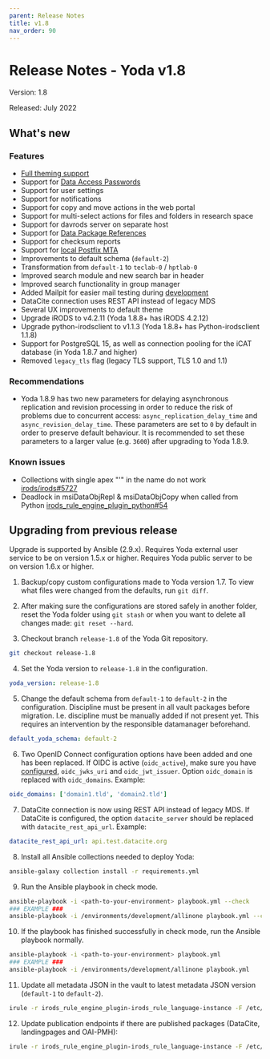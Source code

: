```yaml
---
parent: Release Notes
title: v1.8
nav_order: 90
---
```

# Release Notes - Yoda v1.8

Version: 1.8

Released: July 2022

## What's new
### Features
- [Full theming support](../design/overview/theme-packages.md)
- Support for [Data Access Passwords](../design/overview/authentication.md)
- Support for user settings
- Support for notifications
- Support for copy and move actions in the web portal
- Support for multi-select actions for files and folders in research space
- Support for davrods server on separate host
- Support for [Data Package References](../design/overview/data_package_reference.md)
- Support for checksum reports
- Support for [local Postfix MTA](../administration/local-postfix-mta.md)
- Improvements to default schema (`default-2`)
- Transformation from `default-1` to `teclab-0` / `hptlab-0`
- Improved search module and new search bar in header
- Improved search functionality in group manager
- Added Mailpit for easier mail testing during [development](../development/development-tips.md)
- DataCite connection uses REST API instead of legacy MDS
- Several UX improvements to default theme
- Upgrade iRODS to v4.2.11 (Yoda 1.8.8+ has iRODS 4.2.12)
- Upgrade python-irodsclient to v1.1.3 (Yoda 1.8.8+ has Python-irodsclient 1.1.8)
- Support for PostgreSQL 15, as well as connection pooling for the iCAT database (in Yoda 1.8.7 and higher)
- Removed `legacy_tls` flag (legacy TLS support, TLS 1.0 and 1.1)

### Recommendations

- Yoda 1.8.9 has two new parameters for delaying asynchronous replication and revision processing in order to reduce the risk
  of problems due to concurrent access: `async_replication_delay_time` and `async_revision_delay_time`. These parameters are set
  to `0` by default in order to preserve default behaviour. It is recommended to set these parameters to a larger value (e.g. `3600`)
  after upgrading to Yoda 1.8.9.

### Known issues
- Collections with single apex "'" in the name do not work [irods/irods#5727](https://github.com/irods/irods/issues/5727)
- Deadlock in msiDataObjRepl & msiDataObjCopy when called from Python [irods_rule_engine_plugin_python#54](https://github.com/irods/irods_rule_engine_plugin_python/issues/54)

## Upgrading from previous release
Upgrade is supported by Ansible (2.9.x).
Requires Yoda external user service to be on version 1.5.x or higher.
Requires Yoda public server to be on version 1.6.x or higher.

1. Backup/copy custom configurations made to Yoda version 1.7.
To view what files were changed from the defaults, run `git diff`.

2. After making sure the configurations are stored safely in another folder, reset the Yoda folder using `git stash` or when you want to delete all changes made: `git reset --hard`.

3. Checkout branch `release-1.8` of the Yoda Git repository.
```bash
git checkout release-1.8
```

4. Set the Yoda version to `release-1.8` in the configuration.
```yaml
yoda_version: release-1.8
```

5. Change the default schema from `default-1` to `default-2` in the configuration.
Discipline must be present in all vault packages before migration.
I.e. discipline must be manually added if not present yet.
This requires an intervention by the responsible datamanager beforehand.
```yaml
default_yoda_schema: default-2
```

6. Two OpenID Connect configuration options have been added and one has been replaced. If OIDC is active (`oidc_active`), make sure you have [configured](../administration/configuring-openidc.md), `oidc_jwks_uri` and `oidc_jwt_issuer`. Option `oidc_domain` is replaced with `oidc_domains`. Example:
```yaml
oidc_domains: ['domain1.tld', 'domain2.tld']
```

7. DataCite connection is now using REST API instead of legacy MDS. If DataCite is configured, the option `datacite_server` should be replaced with `datacite_rest_api_url`. Example:
```yaml
datacite_rest_api_url: api.test.datacite.org
```

8. Install all Ansible collections needed to deploy Yoda:
```bash
ansible-galaxy collection install -r requirements.yml
```

9. Run the Ansible playbook in check mode.
```bash
ansible-playbook -i <path-to-your-environment> playbook.yml --check
### EXAMPLE ###
ansible-playbook -i /environments/development/allinone playbook.yml --check
```

10. If the playbook has finished successfully in check mode, run the Ansible playbook normally.
```bash
ansible-playbook -i <path-to-your-environment> playbook.yml
### EXAMPLE ###
ansible-playbook -i /environments/development/allinone playbook.yml
```

11. Update all metadata JSON in the vault to latest metadata JSON version (`default-1` to `default-2`).
```bash
irule -r irods_rule_engine_plugin-irods_rule_language-instance -F /etc/irods/yoda-ruleset/tools/check-metadata-for-schema-updates.r
```

12. Update publication endpoints if there are published packages (DataCite, landingpages and OAI-PMH):
```bash
irule -r irods_rule_engine_plugin-irods_rule_language-instance -F /etc/irods/yoda-ruleset/tools/update-publications.r
```
